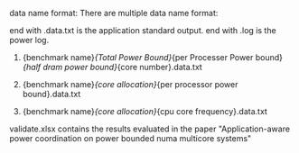 data name format:
There are multiple data name format:

end with .data.txt is the application standard output.
end with .log is the power log.


1. {benchmark name}_{Total Power Bound}_{per Processer Power bound}_{half dram power bound}_{core number}.data.txt

2. {benchmark name}_{core allocation}_{per processor power bound}.data.txt

3. {benchmark name}_{core allocation}_{cpu core frequency}.data.txt


validate.xlsx contains the results evaluated in the paper "Application-aware power coordination on power bounded numa multicore systems"